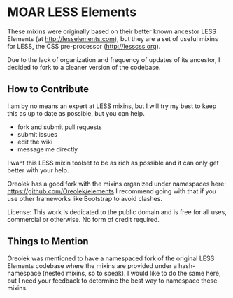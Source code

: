 MOAR LESS Elements
==================
These mixins were originally based on their better known ancestor LESS Elements (at <http://lesselements.com>), but they are
a set of useful mixins for LESS, the CSS pre-processor (<http://lesscss.org>).

Due to the lack of organization and frequency of updates of its ancestor, I decided to fork to a cleaner version of the codebase.


## How to Contribute
I am by no means an expert at LESS mixins, but I will try my best to keep this as up to date as possible, but you can help.

* fork and submit pull requests
* submit issues
* edit the wiki
* message me directly

I want this LESS mixin toolset to be as rich as possible and it can only get better with your help.


Oreolek has a good fork with the mixins organized under namespaces here: https://github.com/Oreolek/elements
I recommend going with that if you use other frameworks like Bootstrap to avoid clashes.

License: This work is dedicated to the public domain and is free for all uses, commercial or otherwise. No form of credit required.

## Things to Mention
Oreolek was mentioned to have a namespaced fork of the original LESS Elements codebase where the mixins are provided under a
hash-namespace (nested mixins, so to speak). I would like to do the same here, but I need your feedback to determine the best
way to namespace these mixins.
